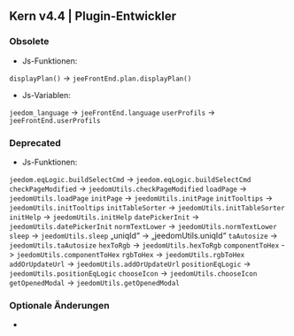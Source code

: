 ## Kern v4.4 | Plugin-Entwickler

### Obsolete

- Js-Funktionen:

`displayPlan()` -> `jeeFrontEnd.plan.displayPlan()`

- Js-Variablen:

`jeedom_language` -> `jeeFrontEnd.language`
`userProfils` -> `jeeFrontEnd.userProfils`

### Deprecated

- Js-Funktionen:

`jeedom.eqLogic.buildSelectCmd` -> `jeedom.eqLogic.buildSelectCmd`
`checkPageModified` -> `jeedomUtils.checkPageModified`
`loadPage` -> `jeedomUtils.loadPage`
`initPage` -> `jeedomUtils.initPage`
`initTooltips` -> `jeedomUtils.initTooltips`
`initTableSorter` -> `jeedomUtils.initTableSorter`
`initHelp` -> `jeedomUtils.initHelp`
`datePickerInit` -> `jeedomUtils.datePickerInit`
`normTextLower` -> `jeedomUtils.normTextLower`
`sleep` -> `jeedomUtils.sleep`
„uniqId“ -> „jeedomUtils.uniqId“
`taAutosize` -> `jeedomUtils.taAutosize`
`hexToRgb` -> `jeedomUtils.hexToRgb`
`componentToHex` -> `jeedomUtils.componentToHex`
`rgbToHex` -> `jeedomUtils.rgbToHex`
`addOrUpdateUrl` -> `jeedomUtils.addOrUpdateUrl`
`positionEqLogic` -> `jeedomUtils.positionEqLogic`
`chooseIcon` -> `jeedomUtils.chooseIcon`
`getOpenedModal` -> `jeedomUtils.getOpenedModal`

### Optionale Änderungen

- 

